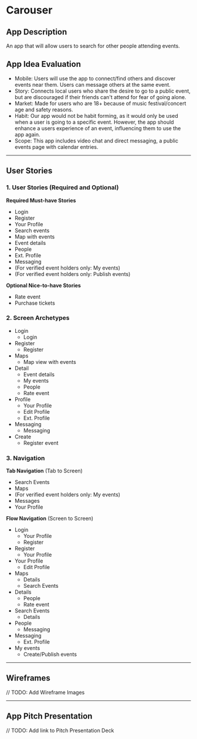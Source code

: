 # Carouser

## App Description
An app that will allow users to search for other people attending events.

## App Idea Evaluation

- Mobile: Users will use the app to connect/find others and discover events near them. Users can message others at the same event.
- Story: Connects local users who share the desire to go to a public event, but are discouraged if their friends can't attend for fear of going alone.
- Market: Made for users who are 18+ because of music festival/concert age and safety reasons.
- Habit: Our app would not be habit forming, as it would only be used when a user is going to a specific event. However, the app should enhance a users experience of an event, influencing them to use the app again.
- Scope: This app includes video chat and direct messaging, a public events page with calendar entries.

---

## User Stories

### 1. User Stories (Required and Optional)

**Required Must-have Stories**

 * Login
 * Register
 * Your Profile
 * Search events
 * Map with events
 * Event details
 * People
 * Ext. Profile
 * Messaging
 * (For verified event holders only: My events)
 * (For verified event holders only: Publish events)

**Optional Nice-to-have Stories**

 * Rate event
 * Purchase tickets

### 2. Screen Archetypes

 * Login
     * Login
 * Register
     * Register
 * Maps
     * Map view with events
 * Detail
     * Event details
     * My events
     * People
     * Rate event
 * Profile
     * Your Profile
     * Edit Profile
     * Ext. Profile
 * Messaging
     * Messaging
 * Create
     * Register event

### 3. Navigation

**Tab Navigation** (Tab to Screen)

 * Search Events
 * Maps
 * (For verified event holders only: My events)
 * Messages
 * Your Profile

**Flow Navigation** (Screen to Screen)

 * Login
     * Your Profile
     * Register
 * Register
     * Your Profile
 * Your Profile
     * Edit Profile
 * Maps
     * Details
     * Search Events
 * Details
     * People
     * Rate event
 * Search Events
     * Details
 * People
     * Messaging
 * Messaging
     * Ext. Profile
 * My events
     * Create/Publish events
---

## Wireframes
// TODO: Add Wireframe Images

---

## App Pitch Presentation
// TODO: Add link to Pitch Presentation Deck
